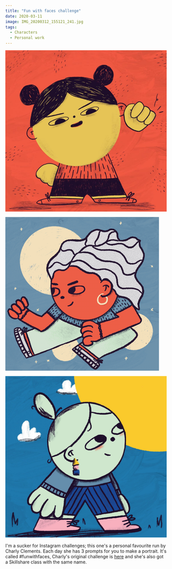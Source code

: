 ```yaml
---
title: "Fun with faces challenge"
date: 2020-03-11
image: IMG_20200312_155121_241.jpg
tags:
  - Characters
  - Personal work
---
```

![Power woman](IMG_20200312_155121_241.jpg)

![Space woman GIF](IMG_1166.gif)

![Self-care](IMG_1233.jpg)

I'm a sucker for Instagram challenges; this one's a personal favourite run by Charly Clements. Each day she has 3 prompts for you to make a portrait. It's called #funwithfaces, Charly's original challenge is [here](https://www.charlyclements.com/funwithfaces) and she's also got a Skillshare class with the same name.
